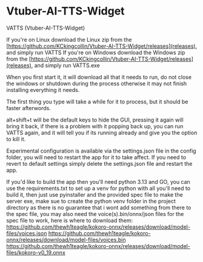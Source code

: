 # Vtuber-AI-TTS-Widget
VATTS (Vtuber-AI-TTS-Widget)

If you're on Linux download the Linux zip from the [https://github.com/KCkingcollin/Vtuber-AI-TTS-Widget/releases](releases), and simply run VATTS
If you're on Windows download the Windows zip from the [https://github.com/KCkingcollin/Vtuber-AI-TTS-Widget/releases](releases), and simply run VATTS.exe

When you first start it, it will download all that it needs to run, do not close the windows or shutdown during the process otherwise it may not finish installing everything it needs. 

The first thing you type will take a while for it to process, but it should be faster afterwords.

alt+shift+t will be the default keys to hide the GUI, pressing it again will bring it back, if there is a problem with it popping back up, you can run VATTS again, and it will tell you if its running already and give you the option to kill it.

Experimental configuration is available via the settings.json file in the config folder, you will need to restart the app for it to take affect.
If you need to revert to default settings simply delete the settings.json file and restart the app.

If you'd like to build the app then you'll need python 3.13 and GO, you can use the requirements.txt to set up a venv for python with all you'll need to build it, then just use pyinstaller and the provided spec file to make the server exe, make sue to create the python venv folder in the project directory as there is no guarantee that i wont add something from there to the spec file, you may also need the voice(s).bin/onnx/json files for the spec file to work, here is where to download them:
https://github.com/thewh1teagle/kokoro-onnx/releases/download/model-files/voices.json
https://github.com/thewh1teagle/kokoro-onnx/releases/download/model-files/voices.bin
https://github.com/thewh1teagle/kokoro-onnx/releases/download/model-files/kokoro-v0_19.onnx
